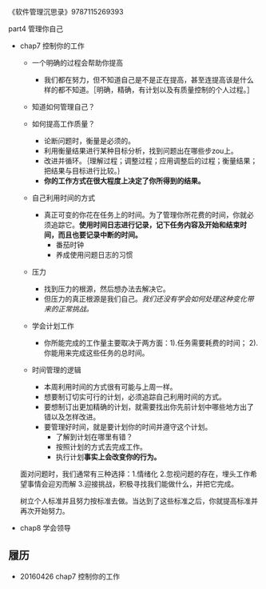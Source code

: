 《软件管理沉思录》9787115269393

part4 管理你自己

+ chap7 控制你的工作
	+ 一个明确的过程会帮助你提高
		+ 我们都在努力，但不知道自己是不是正在提高，甚至连提高该是什么样的都不知道。［明确，精确，有计划以及有质量控制的个人过程。］
	+ 知道如何管理自己？
	+ 如何提高工作质量？
		+ 论断问题时，衡量是必须的。
		+ 利用衡量结果进行某种目标分析，找到问题出在哪些步zou上。
		+ 改进并循环。｛理解过程；调整过程；应用调整后的过程；衡量结果；把结果与目标进行比较。｝
		+ **你的工作方式在很大程度上决定了你所得到的结果。**
	+ 自己利用时间的方式
		+ 真正可变的你花在任务上的时间。为了管理你所花费的时间，你就必须追踪它。**使用时间日志进行记录，记下任务内容及开始和结束时间，而且也要记录中断的时间。**
			+ 番茄时钟
			+ 养成使用问题日志的习惯
	+ 压力
		+ 找到压力的根源，然后想办法去解决它。
		+ 但压力的真正根源是我们自己。*我们还没有学会如何处理这种变化带来的正常挑战。*
	+ 学会计划工作
		+ 你所能完成的工作量主要取决于两方面：1).任务需要耗费的时间； 2).你能用来完成这些任务的总时间。

	+ 时间管理的逻辑
		+ 本周利用时间的方式很有可能与上周一样。
		+ 想要制订切实可行的计划，必须追踪自己利用时间的方式。
		+ 要想制订出更加精确的计划，就需要找出你先前计划中哪些地方出了错以及怎样改进。
		+ 要管理好时间，就是要计划你的时间并遵守这个计划。
			+ 了解到计划在哪里有错？
			+ 按照计划的方式去完成工作。
			+ 执行计划**事实上会改变你的行为。**

	面对问题时，我们通常有三种选择：1.情绪化 2.忽视问题的存在，埋头工作希望事情会迎刃而解  3.迎接挑战，积极寻找我们能做什么，并把它完成。
	
	树立个人标准并且努力按标准去做。当达到了这些标准之后，你就提高标准并再次开始努力。
	  
+ chap8 学会领导

## 履历
+ 20160426 chap7 控制你的工作
